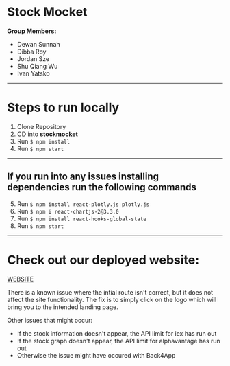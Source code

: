 # Stock Mocket
**Group Members:**
* Dewan Sunnah
* Dibba Roy
* Jordan Sze
* Shu Qiang Wu
* Ivan Yatsko
 
 
 
---
 
 
# Steps to run locally
 
 
1. Clone Repository
2. CD into **stockmocket**
3. Run `$ npm install`
4. Run `$ npm start`
 
 
 
---
 
## If you run into any issues installing dependencies run the following commands
 
5. Run `$ npm install react-plotly.js plotly.js`
6. Run `$ npm i react-chartjs-2@3.3.0`
7. Run `$ npm install react-hooks-global-state`
8. Run `$ npm start`
 
> 
 
---
# Check out our deployed website:
[WEBSITE](https://stock-market-api.github.io/Stock-Market-API-CS499/)

There is a known issue where the intial route isn't correct, but it does not affect the site functionality. The fix is to simply click on the logo which will bring you to the intended landing page.

Other issues that might occur:
- If the stock information doesn't appear, the API limit for iex has run out
- If the stock graph doesn't appear, the API limit for alphavantage has run out
- Otherwise the issue might have occured with Back4App




